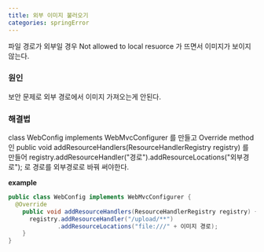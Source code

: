 ```yaml
---
title: 외부 이미지 불러오기
categories: springError
---
```


파일 경로가 외부일 경우 Not allowed to local resuorce 가 뜨면서 이미지가 보이지 않는다.

### 원인
보안 문제로 외부 경로에서 이미지 가져오는게 안된다.

### 해결법
class WebConfig implements WebMvcConfigurer 를 만들고 
Override method 인 public void addResourceHandlers(ResourceHandlerRegistry registry) 를 만들어 
registry.addResourceHandler("경로").addResourceLocations("외부경로"); 로 경로를 외부경로로 바꿔 써야한다.

**example**
```java
public class WebConfig implements WebMvcConfigurer {
  @Override
    public void addResourceHandlers(ResourceHandlerRegistry registry) {
      registry.addResourceHandler("/upload/**")
              .addResourceLocations("file:///" + 이미지 경로);
    }
}
```
